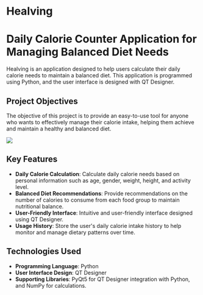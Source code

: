 # Healving
# Daily Calorie Counter Application for Managing Balanced Diet Needs

Healving is an application designed to help users calculate their daily calorie needs to maintain a balanced diet. This application is programmed using Python, and the user interface is designed with QT Designer.

## Project Objectives

The objective of this project is to provide an easy-to-use tool for anyone who wants to effectively manage their calorie intake, helping them achieve and maintain a healthy and balanced diet.
<p>
  <img src="https://github.com/arutafusain/Healving/assets/98148350/bb7da94e-b589-4633-a536-91fb74a4662c"
</p>

## Key Features
- **Daily Calorie Calculation**: Calculate daily calorie needs based on personal information such as age, gender, weight, height, and activity level.
- **Balanced Diet Recommendations**: Provide recommendations on the number of calories to consume from each food group to maintain nutritional balance.
- **User-Friendly Interface**: Intuitive and user-friendly interface designed using QT Designer.
- **Usage History**: Store the user's daily calorie intake history to help monitor and manage dietary patterns over time.

## Technologies Used
- **Programming Language**: Python
- **User Interface Design**: QT Designer
- **Supporting Libraries**: PyQt5 for QT Designer integration with Python, and NumPy for calculations.
